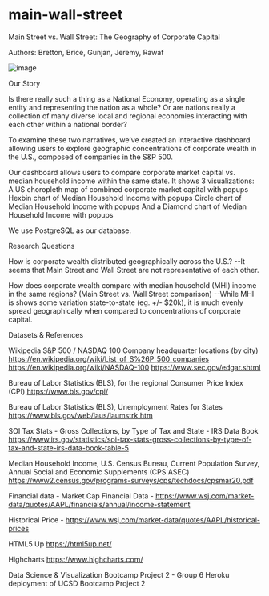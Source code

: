 # main-wall-street
Main Street vs. Wall Street:
The Geography of Corporate Capital

Authors:
Bretton, Brice, Gunjan, Jeremy, Rawaf

![image](https://user-images.githubusercontent.com/68246130/114587110-2eac1d80-9c3a-11eb-8be3-29d376b1653a.png)


Our Story

Is there really such a thing as a National Economy, operating as a single entity and representing the nation as a whole? Or are nations really a collection of many diverse local and regional economies interacting with each other within a national border?

To examine these two narratives, we’ve created an interactive dashboard allowing users to explore geographic concentrations of corporate wealth in the U.S., composed of companies in the S&P 500. 

Our dashboard allows users to compare corporate market capital vs. median household income within the same state. It shows 3 visualizations: 
A US choropleth map of combined corporate market capital with popups
Hexbin chart of Median Household Income with popups
Circle chart of Median Household Income with popups
And a Diamond chart of Median Household Income with popups

We use PostgreSQL as our database. 



Research Questions

How is corporate wealth distributed geographically across the U.S.?
--It seems that Main Street and Wall Street are not representative of each other.

How does corporate wealth compare with median household (MHI) income in the same regions? (Main Street vs. Wall Street comparison)
--While MHI is shows some variation state-to-state (eg. +/- $20k), it is much evenly spread geographically when compared to concentrations of corporate capital.



Datasets & References

Wikipedia S&P 500 / NASDAQ 100 Company headquarter locations (by city)
https://en.wikipedia.org/wiki/List_of_S%26P_500_companies
https://en.wikipedia.org/wiki/NASDAQ-100 
https://www.sec.gov/edgar.shtml 

Bureau of Labor Statistics (BLS), for the regional Consumer Price Index (CPI)
https://www.bls.gov/cpi/

Bureau of Labor Statistics (BLS), Unemployment Rates for States
https://www.bls.gov/web/laus/laumstrk.htm

SOI Tax Stats - Gross Collections, by Type of Tax and State - IRS Data Book https://www.irs.gov/statistics/soi-tax-stats-gross-collections-by-type-of-tax-and-state-irs-data-book-table-5

Median Household Income, U.S. Census Bureau, Current Population Survey, Annual Social and Economic Supplements (CPS ASEC)
https://www2.census.gov/programs-surveys/cps/techdocs/cpsmar20.pdf

Financial data - Market Cap
Financial Data - https://www.wsj.com/market-data/quotes/AAPL/financials/annual/income-statement 

Historical Price - https://www.wsj.com/market-data/quotes/AAPL/historical-prices 

HTML5 Up https://html5up.net/

Highcharts https://www.highcharts.com/



Data Science & Visualization Bootcamp Project 2 - Group 6
Heroku deployment of UCSD Bootcamp Project 2
